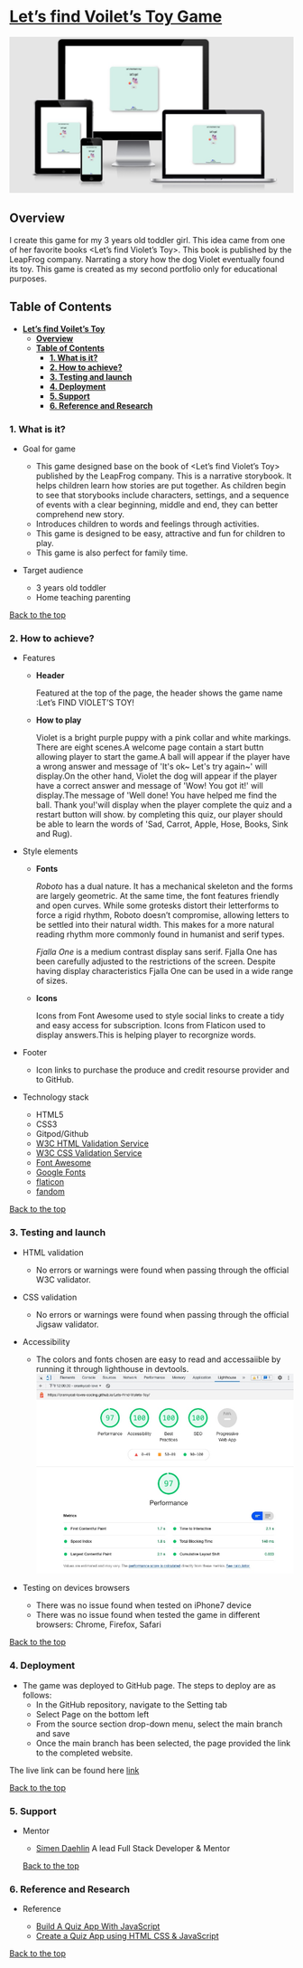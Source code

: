 # [**Let’s find Voilet’s Toy Game**](https://crankycat-loves-coding.github.io/Lets-Find-Violets-Toy/)

![Portfolio image](assets/images/portfolio-image.jpg)

## **Overview**

I create this game for my 3 years old toddler girl. This idea came from one of her favorite books <Let’s find Violet’s Toy>. This book is published by the LeapFrog company. Narrating a story how the dog Violet eventually found its toy. This game is created as my second portfolio only for educational purposes.

## **Table of Contents**

- [**Let’s find Voilet’s Toy**](#overview)
  - [**Overview**](#overview)
  - [**Table of Contents**](#table-of-contents)
    - [**1. What is it?**](#1-what-is-it)
    - [**2. How to achieve?**](#2-how-to-achieve)
    - [**3. Testing and launch**](#3-testing-and-launch)
    - [**4. Deployment**](#4-deployment)
    - [**5. Support**](#5-support)
    - [**6. Reference and Research**](#6-reference-and-research)

### **1. What is it?**

- Goal for game

  - This game designed base on the book of <Let’s find Violet’s Toy> published by the LeapFrog company. This is a narrative storybook. It helps children learn how stories are put together. As children begin to see that storybooks include characters, settings, and a sequence of events with a clear beginning, middle and end, they can better comprehend new story.
  - Introduces children to words and feelings through activities.
  - This game is designed to be easy, attractive and fun for children to play.
  - This game is also perfect for family time.

- Target audience

  - 3 years old toddler
  - Home teaching parenting

[Back to the top](#overview)

### **2. How to achieve?**

- Features

  - **Header**

    Featured at the top of the page, the header shows the game name :Let’s FIND VIOLET’S TOY!

  - **How to play**

    Violet is a bright purple puppy with a pink collar and white markings. There are eight scenes.A welcome page contain a start buttn allowing player to start the game.A ball will appear if the player have a wrong answer and message of 'It's ok~ Let's try again~' will display.On the other hand, Violet the dog will appear if the player have a correct answer and message of 'Wow! You got it!' will display.The message of 'Well done! You have helped me find the ball. Thank you!'will display when the player complete the quiz and a restart button will show.
    by completing this quiz, our player should be able to learn the words of 'Sad, Carrot, Apple, Hose, Books, Sink and Rug).

- Style elements
  - **Fonts**
  
    *Roboto* has a dual nature. It has a mechanical skeleton and the forms are largely geometric. At the same time, the font features friendly and open curves. While some grotesks distort their letterforms to force a rigid rhythm, Roboto doesn’t compromise, allowing letters to be settled into their natural width. This makes for a more natural reading rhythm more commonly found in humanist and serif types.

    *Fjalla One* is a medium contrast display sans serif. Fjalla One has been carefully adjusted to the restrictions of the screen. Despite having display characteristics Fjalla One can be used in a wide range of sizes.

  - **Icons**

    Icons from Font Awesome used to style social links to create a tidy and easy access for subscription.
    Icons from Flaticon used to display answers.This is helping player to recorgnize words.

- Footer
  - Icon links to purchase the produce and credit resourse provider and to GitHub.

- Technology stack

  - HTML5
  - CSS3
  - Gitpod/Github
  - [W3C HTML Validation Service](https://validator.w3.org/#validate_by_input)
  - [W3C CSS Validation Service](https://jigsaw.w3.org/css-validator/#validate_by_input)
  - [Font Awesome](https://fontawesome.com/)
  - [Google Fonts](https://fonts.google.com/)
  - [flaticon](https://www.flaticon.com/)
  - [fandom](https://leapfrog.fandom.com/wiki/Violet)

[Back to the top](#overview)

### 3. **Testing and launch**

- HTML validation

  - No errors or warnings were found when passing through the official W3C validator.

- CSS validation

  - No errors or warnings were found when passing through the official Jigsaw validator.

- Accessibility

  - The colors and fonts chosen are easy to read and accessaiible by running it through lighthouse in devtools.
![Web Accessibility check](assets/images/lighthouse.jpg)

- Testing on devices browsers
  - There was no issue found when tested on iPhone7 device
  - There was no issue found when tested the game in different browsers: Chrome, Firefox, Safari


[Back to the top](#overview)

### 4. **Deployment**

- The game was deployed to GitHub page. The steps to deploy are as follows:
  - In the GitHub repository, navigate to the Setting tab
  - Select Page on the bottom left
  - From the source section drop-down menu, select the  main branch and save
  - Once the main branch has been selected, the page provided the link to the completed website.

The live link can be found here [link](https://crankycat-loves-coding.github.io/Lets-Find-Violets-Toy/)

[Back to the top](#overview)

### 5. **Support**

- Mentor

  - [Simen Daehlin](https://www.linkedin.com/in/simendaehlin/)
  A lead Full Stack Developer & Mentor

  [Back to the top](#overview)

### 6. **Reference and Research**

- Reference

  - [Build A Quiz App With JavaScript](https://www.youtube.com/watch?v=riDzcEQbX6k&list=PLKNe8p6OAKBwrz14Cgw31I6DVLo8_KP_z&index=15&ab_channel=WebDevSimplified)
  - [Create a Quiz App using HTML CSS & JavaScript](https://www.youtube.com/watch?v=CqddbIrEM5I&ab_channel=CodingWithNick)

[Back to the top](#overview)
